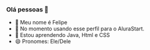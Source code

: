 ### Olá  pessoas 💜
- 👀 Meu nome é Felipe
- 🔭 No momento usando esse perfil para o AluraStart.
- 🌱 Estou aprendendo Java, Html e CSS
- 😄 Pronomes: Ele/Dele 
